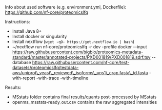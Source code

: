 Info about used software (e.g. environment.yml, Dockerfile): https://github.com/nf-core/proteomicslfq

Instructions:

* Install Java 8+
* Install docker or singularity
* Install nextflow (`wget -qO- https://get.nextflow.io | bash`)
* ~/nextflow run nf-core/proteomicslfq -r dev -profile docker --input https://raw.githubusercontent.com/bigbio/proteomics-metadata-standard/master/annotated-projects/PXD001819/PXD001819.sdrf.tsv --database https://raw.githubusercontent.com/nf-core/test-datasets/proteomicslfq/testdata-aws/uniprot\_yeast\_reviewed\_isoforms\_ups1\_crap.fasta\_td.fasta -with-report -with-trace -with-timeline

Results:

* MSstats folder contains final results/quants post-processed by MSstats
* openms\_msstats-ready\_out.csv contains the raw aggregated intensities
